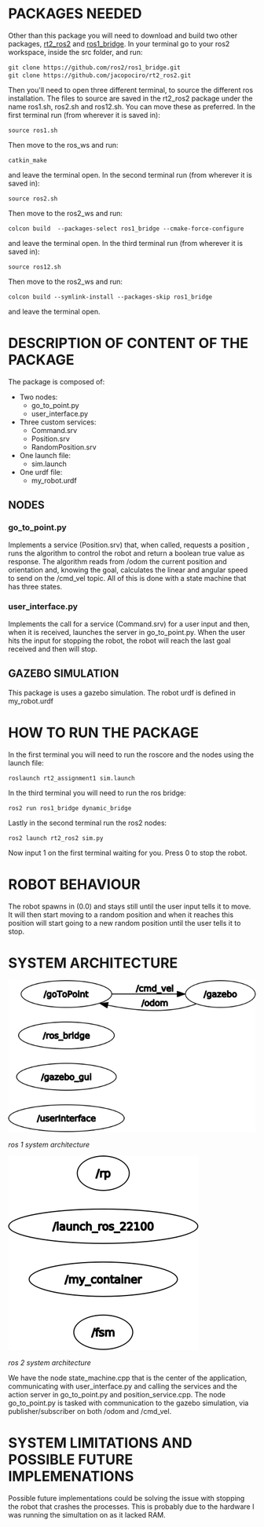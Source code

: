 # PACKAGES NEEDED
Other than this package you will need to download and build two other packages, [rt2_ros2](https://github.com/jacopociro/rt2_ros2) and [ros1_bridge](https://github.com/ros2/ros1_bridge).
In your terminal go to your ros2 workspace, inside the src folder, and run:
```
git clone https://github.com/ros2/ros1_bridge.git
git clone https://github.com/jacopociro/rt2_ros2.git
```
Then you'll need to open three different terminal, to source the different ros installation.
The files to source are saved in the rt2_ros2 package under the name ros1.sh, ros2.sh and ros12.sh. You can move these as preferred.
In the first terminal run (from wherever it is saved in):
```
source ros1.sh
```
Then move to the ros_ws and run:
```
catkin_make
```
and leave the terminal open.
In the second terminal run (from wherever it is saved in):
```
source ros2.sh
```
Then move to the ros2_ws and run:
```
colcon build  --packages-select ros1_bridge --cmake-force-configure
```
and leave the terminal open.
In the third terminal run (from wherever it is saved in):
```
source ros12.sh
```
Then move to the ros2_ws and run:
```
colcon build --symlink-install --packages-skip ros1_bridge
```
and leave the terminal open.

# DESCRIPTION OF CONTENT OF THE PACKAGE
The package is composed of:
- Two nodes: 
    - go_to_point.py
    - user_interface.py
- Three custom services:
    - Command.srv
    - Position.srv
    - RandomPosition.srv
- One launch file:
    - sim.launch
- One urdf file:
    - my_robot.urdf

## NODES
### go_to_point.py
Implements a service (Position.srv) that, when called, requests a position , runs the algorithm to control the robot and return a boolean true value as response. The algorithm reads from /odom the current position and orientation and, knowing the goal, calculates the linear and angular speed to send on the /cmd_vel topic. All of this is done with a state machine that has three states.
### user_interface.py
Implements the call for a service (Command.srv) for a user input and then, when it is received, launches the server in go_to_point.py. When the user hits the input for stopping the robot, the robot will reach the last goal received and then will stop.

## GAZEBO SIMULATION
This package is uses a gazebo simulation. The robot urdf is defined in my_robot.urdf

# HOW TO RUN THE PACKAGE
In the first terminal you will need to run the roscore and the nodes using the launch file:
```
roslaunch rt2_assignment1 sim.launch
```
In the third terminal you will need to run the ros bridge:
```
ros2 run ros1_bridge dynamic_bridge
```
Lastly in the second terminal run the ros2 nodes:
```
ros2 launch rt2_ros2 sim.py
```
Now input 1 on the first terminal waiting for you. 
Press 0 to stop the robot.
# ROBOT BEHAVIOUR
The robot spawns in (0.0) and stays still until the user input tells it to move. It will then start moving to a random position and when it reaches this position will start going to a new random position until the user tells it to stop.

# SYSTEM ARCHITECTURE
![System Architecture](rosgraph.png)

*ros 1 system architecture*

![System Architecture](rosgraph_Ros2.png)

*ros 2 system architecture*

We have the node state_machine.cpp that is the center of the application, communicating with user_interface.py and calling the services and the action server in go_to_point.py and position_service.cpp. The node go_to_point.py is tasked with communication to the gazebo simulation, via publisher/subscriber on both /odom and /cmd_vel.

# SYSTEM LIMITATIONS AND POSSIBLE FUTURE IMPLEMENATIONS
Possible future implementations could be solving the issue with stopping the robot that crashes the processes. This is probably due to the hardware I was running the simultation on as it lacked RAM.

